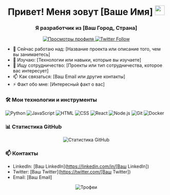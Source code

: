 <h1 align="center">Привет! Меня зовут [Ваше Имя] <img src="https://media.giphy.com/media/hvRJCLFzcasrR4ia7z/giphy.gif" width="30px"></h1>
<h3 align="center">Я разработчик из [Ваш Город, Страна]</h3>

<p align="center">
  <a href="https://github.com/[Ваше Имя Пользователя]/">
    <img src="https://komarev.com/ghpvc/?username=[Ваше Имя Пользователя]&label=Просмотры профиля&color=0e75b6&style=flat" alt="Просмотры профиля"/>
  </a>
  <a href="https://twitter.com/[Ваш Twitter]">
    <img src="https://img.shields.io/twitter/follow/[Ваш Twitter]?style=social" alt="Twitter Follow"/>
  </a>
</p>

- 🔭 Сейчас работаю над: [Название проекта или описание того, чем вы занимаетесь]
- 🌱 Изучаю: [Технологии или навыки, которые вы изучаете]
- 👯 Ищу сотрудничество: [Проекты или тип сотрудничества, которое вас интересует]
- 📫 Как связаться: [Ваш Email или другие контакты]
- ⚡ Факт обо мне: [Интересный факт о вас]

### 🛠️ Мои технологии и инструменты

![Python](https://img.shields.io/badge/-Python-333333?style=flat&logo=python)
![JavaScript](https://img.shields.io/badge/-JavaScript-333333?style=flat&logo=javascript)
![HTML](https://img.shields.io/badge/-HTML-333333?style=flat&logo=html5)
![CSS](https://img.shields.io/badge/-CSS-333333?style=flat&logo=css3)
![React](https://img.shields.io/badge/-React-333333?style=flat&logo=react)
![Node.js](https://img.shields.io/badge/-Node.js-333333?style=flat&logo=node.js)
![Git](https://img.shields.io/badge/-Git-333333?style=flat&logo=git)
![Docker](https://img.shields.io/badge/-Docker-333333?style=flat&logo=docker)

### 📊 Статистика GitHub

<p align="center">
  <img src="https://github-readme-stats.vercel.app/api?username=[Ваше Имя Пользователя]&show_icons=true&theme=radical" alt="Статистика GitHub"/>
</p>

### 📫 Контакты

- LinkedIn: [Ваш LinkedIn](https://linkedin.com/in/[Ваш LinkedIn])
- Twitter: [Ваш Twitter](https://twitter.com/[Ваш Twitter])
- Email: [Ваш Email]

<p align="center">
  <img src="https://github-profile-trophy.vercel.app/?username=[Ваше Имя Пользователя]&theme=onedark" alt="Трофеи"/>
</p>
